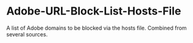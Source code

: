 # Adobe-URL-Block-List-Hosts-File
A list of Adobe domains to be blocked via the hosts file. Combined from several sources.
